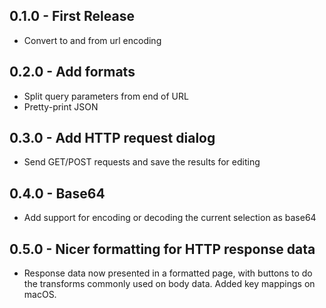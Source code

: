 ## 0.1.0 - First Release
* Convert to and from url encoding

## 0.2.0 - Add formats
* Split query parameters from end of URL
* Pretty-print JSON

## 0.3.0 - Add HTTP request dialog
* Send GET/POST requests and save the results for editing

## 0.4.0 - Base64
* Add support for encoding or decoding the current selection as base64

## 0.5.0 - Nicer formatting for HTTP response data
* Response data now presented in a formatted page, with buttons to do
the transforms commonly used on body data. Added key mappings on macOS.
